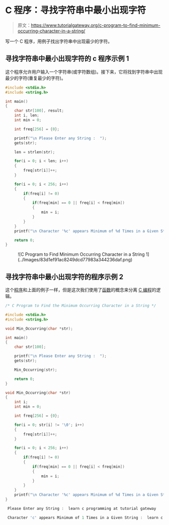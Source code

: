 # C 程序：寻找字符串中最小出现字符

> 原文：<https://www.tutorialgateway.org/c-program-to-find-minimum-occurring-character-in-a-string/>

写一个 C 程序，用例子找出字符串中出现最少的字符。

## 寻找字符串中最小出现字符的 c 程序示例 1

这个程序允许用户输入一个字符串(或字符数组)。接下来，它将找到字符串中出现最少的字符(重复最少的字符)。

```c
#include <stdio.h>
#include <string.h>

int main()
{
  	char str[100], result;
  	int i, len;
  	int min = 0;

  	int freq[256] = {0}; 

  	printf("\n Please Enter any String :  ");
  	gets(str);

  	len = strlen(str);

  	for(i = 0; i < len; i++)
  	{
  		freq[str[i]]++;
	}

  	for(i = 0; i < 256; i++)
  	{
		if(freq[i] != 0)
		{
			if(freq[min] == 0 || freq[i] < freq[min])
			{
				min = i;
			}
		}
	}
	printf("\n Character '%c' appears Minimum of %d Times in a Given String :  %s ", min, freq[min], str);

  	return 0;
}
```

<figure class="wp-block-image">![C Program to Find Minimum Occurring Character in a String 1](../Images/83d1ef91ac8249dcd77983a344236daf.png)</figure>

## 寻找字符串中最小出现字符的程序示例 2

这个[程序](https://www.tutorialgateway.org/c-programming-examples/)和上面的例子一样，但是这次我们使用了[函数](https://www.tutorialgateway.org/functions-in-c/)的概念来分离 [C 编程](https://www.tutorialgateway.org/c-programming/)的逻辑。

```c
/* C Program to Find the Minimum Occurring Character in a String */

#include <stdio.h>
#include <string.h>

void Min_Occurring(char *str);

int main()
{
  	char str[100];

  	printf("\n Please Enter any String :  ");
  	gets(str);

  	Min_Occurring(str);

  	return 0;
}

void Min_Occurring(char *str)
{
	int i;
  	int min = 0;

  	int freq[256] = {0}; 

  	for(i = 0; str[i] != '\0'; i++)
  	{
  		freq[str[i]]++;
	}

  	for(i = 0; i < 256; i++)
  	{
		if(freq[i] != 0)
		{
			if(freq[min] == 0 || freq[i] < freq[min])
			{
				min = i;
			}
		}
	}
	printf("\n Character '%c' appears Minimum of %d Times in a Given String :  %s ", min, freq[min], str);
}
```

```c
 Please Enter any String :  learn c programming at tutorial gateway

 Character 'c' appears Minimum of 1 Times in a Given String :  learn c programming at tutorial gateway
```